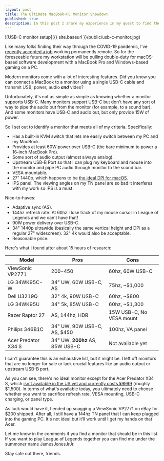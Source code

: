 ```yaml
---
layout: post
title: The Ultimate MacBook+PC Monitor Showdown
published: true
description: In this post I share my experience in my quest to find the ideal USB-C monitor for my PC and Macbook Pro.
---
```


![USB-C monitor setup]({{ site.baseurl }}/public/usb-c-monitor.jpg)

Like many folks finding their way through the COVID-19 pandemic, I've [recently accepted a job](https://twitter.com/james_output/status/1320110838792003584) working permanently remote. So for the foreseeable future my workstation will be pulling double-duty for macOS-based software development with a MacBook Pro and Windows-based gaming on a PC.

Modern monitors come with a lot of interesting features. Did you know you can connect a MacBook to a monitor using a single USB-C cable and transmit USB, power, audio ***and*** video?

Unfortunately, it's not as simple as simple as knowing whether a monitor supports USB-C. Many monitors support USB-C but don't have any sort of way to pipe the audio out from the monitor (for example, to a sound bar). And some monitors have USB-C and audio out, but only provide 15W of power.

So I set out to identify a monitor that meets all of my criteria. Specifically:

* Has a built-in KVM switch that lets me easily switch between my PC and my MacBook.
* Provides at least 60W power over USB-C (the bare minimum to power a 16-inch MacBook Pro).
* Some sort of audio output (almost always analog).
* Upstream USB-B Port so that I can plug my keyboard and mouse into the monitor and pipe PC audio through monitor to the sound bar.
* VESA mountable.
* 27" 1440p, which happens to be [the ideal DPI for macOS](https://bjango.com/articles/macexternaldisplays/).
* IPS panel. The viewing angles on my TN panel are so bad it interferes with my work so IPS is a must.

Nice-to-haves:

* Adaptive sync (AS).
* 144hz refresh rate. At 60hz I lose track of my mouse cursor in League of Legends and we can't have that!
* 90W power delivery over USB-C.
* 34" 1440p ultrawide (basically the same vertical height and DPI as a regular 27" widescreen). 32" 4k would also be acceptable.
* Reasonable price.

Here's what I found after about 15 hours of research:

Model | Pros | Cons
----- | ---- | ----
ViewSonic VP2771 | $200-$450 | 60hz, 60W USB-C
LG 34WK95C-W | 34" UW, 60W USB-C, AS | 75hz, ~$1,000
Dell U3219Q | 32" 4k, 90W USB-C | 60hz, ~$800
LG 34WK95U | 34" 5k, 85W USB-C | 60hz, ~$1,300
Razer Raptor 27 | AS, 144hz, HDR | 15W USB-C, No VESA mount
Philips 346B1C | 34" UW, 90W USB-C, AS, $450 | 100hz, VA panel
Acer Predator X34 S | 34" UW, **200hz** AS, 85W USB-C | Not available yet

I can't guarantee this is an exhaustive list, but it might be. I left off monitors that are no longer for sale or lack crucial features like an audio output or upstream USB-B port.

As you can see, there's no ideal monitor except for the Acer Predator X34 S, which [isn't available in the US yet and currently costs ¥9999](https://www.tomshardware.com/news/acer-predator-x34-s-a-34-inch-200hz-nano-ips-curved-monitor-w-05ms-response-time) (roughly $1,500). In terms of what's available today, you ultimately need to choose whether you want to sacrifice refresh rate, VESA mounting, USB-C charging, or panel type.

As luck would have it, I ended up snagging a ViewSonic VP2771 on eBay for $200 shipped. After all, I still have a 144hz TN panel that I can keep plugged into the gaming PC. It's not ideal but it'll work until I get my hands on that Acer.

Let me know in the comments if you find a monitor that should be in this list. If you want to play League of Legends together you can find me under the summoner name JamesJonesJrJr.

Stay safe out there, friends.
